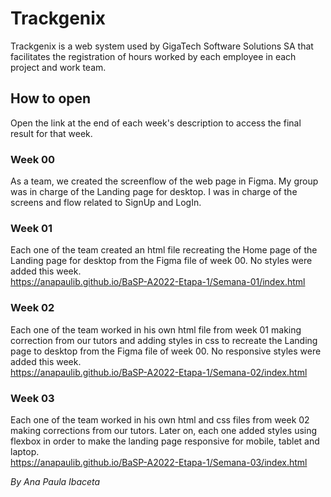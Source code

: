 # Trackgenix
Trackgenix is a web system used by GigaTech Software Solutions SA that facilitates the registration of hours worked by each employee in each project and work team.
## How to open
Open the link at the end of each week's description to access the final result for that week.
### Week 00
As a team, we created the screenflow of the web page in Figma.
My group was in charge of the Landing page for desktop.
I was in charge of the screens and flow related to SignUp and LogIn.
### Week 01
Each one of the team created an html file recreating the Home page of the Landing page for desktop from the Figma file of week 00. No styles were added this week.  
https://anapaulib.github.io/BaSP-A2022-Etapa-1/Semana-01/index.html
### Week 02
Each one of the team worked in his own html file from week 01 making correction from our tutors and adding styles in css to recreate the Landing page to desktop from the Figma file of week 00. No responsive styles were added this week.  
https://anapaulib.github.io/BaSP-A2022-Etapa-1/Semana-02/index.html
### Week 03
Each one of the team worked in his own html and css files from week 02 making corrections from our tutors. Later on, each one added styles using flexbox in order to make the landing page responsive for mobile, tablet and laptop.  
https://anapaulib.github.io/BaSP-A2022-Etapa-1/Semana-03/index.html

_By Ana Paula Ibaceta_
